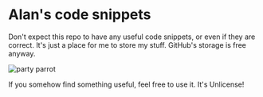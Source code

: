 # Alan's code snippets

Don't expect this repo to have any useful code snippets, or even if they are correct. It's just a place for me to store my stuff. GitHub's storage is free anyway.

![party parrot](https://cultofthepartyparrot.com/parrots/hd/opensourceparrot.gif)

If you somehow find something useful, feel free to use it. It's Unlicense!
